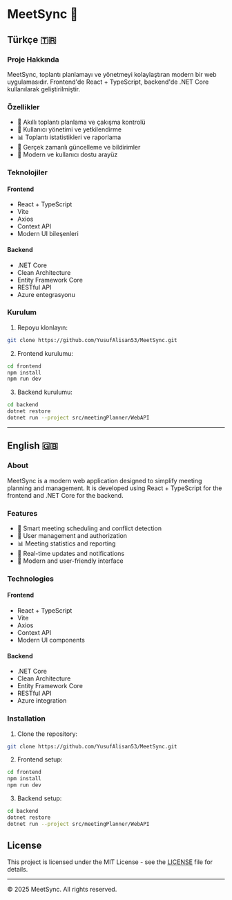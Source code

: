 # MeetSync 🎯

## Türkçe 🇹🇷

### Proje Hakkında
MeetSync, toplantı planlamayı ve yönetmeyi kolaylaştıran modern bir web uygulamasıdır. Frontend'de React + TypeScript, backend'de .NET Core kullanılarak geliştirilmiştir.

### Özellikler
- 📅 Akıllı toplantı planlama ve çakışma kontrolü
- 👥 Kullanıcı yönetimi ve yetkilendirme
- 📊 Toplantı istatistikleri ve raporlama
- 🔄 Gerçek zamanlı güncelleme ve bildirimler
- 🎨 Modern ve kullanıcı dostu arayüz

### Teknolojiler
#### Frontend
- React + TypeScript
- Vite
- Axios
- Context API
- Modern UI bileşenleri

#### Backend
- .NET Core
- Clean Architecture
- Entity Framework Core
- RESTful API
- Azure entegrasyonu

### Kurulum
1. Repoyu klonlayın:
```bash
git clone https://github.com/YusufAlisan53/MeetSync.git
```

2. Frontend kurulumu:
```bash
cd frontend
npm install
npm run dev
```

3. Backend kurulumu:
```bash
cd backend
dotnet restore
dotnet run --project src/meetingPlanner/WebAPI
```

---

## English 🇬🇧

### About
MeetSync is a modern web application designed to simplify meeting planning and management. It is developed using React + TypeScript for the frontend and .NET Core for the backend.

### Features
- 📅 Smart meeting scheduling and conflict detection
- 👥 User management and authorization
- 📊 Meeting statistics and reporting
- 🔄 Real-time updates and notifications
- 🎨 Modern and user-friendly interface

### Technologies
#### Frontend
- React + TypeScript
- Vite
- Axios
- Context API
- Modern UI components

#### Backend
- .NET Core
- Clean Architecture
- Entity Framework Core
- RESTful API
- Azure integration

### Installation
1. Clone the repository:
```bash
git clone https://github.com/YusufAlisan53/MeetSync.git
```

2. Frontend setup:
```bash
cd frontend
npm install
npm run dev
```

3. Backend setup:
```bash
cd backend
dotnet restore
dotnet run --project src/meetingPlanner/WebAPI
```

## License
This project is licensed under the MIT License - see the [LICENSE](LICENSE) file for details.

---
© 2025 MeetSync. All rights reserved.